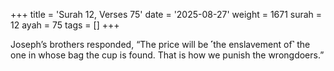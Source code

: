 +++
title = 'Surah 12, Verses 75'
date = '2025-08-27'
weight = 1671
surah = 12
ayah = 75
tags = []
+++

Joseph’s brothers responded, “The price will be ˹the enslavement of˺ the one in whose bag the cup is found. That is how we punish the wrongdoers.”